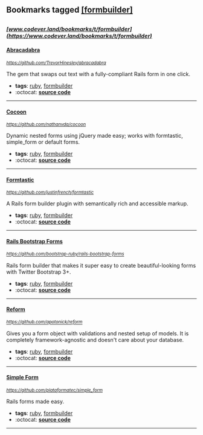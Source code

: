## Bookmarks tagged [[formbuilder]](https://www.codever.land/search?q=[formbuilder])

_<sup><sup>[www.codever.land/bookmarks/t/formbuilder](https://www.codever.land/bookmarks/t/formbuilder)</sup></sup>_
---
#### [Abracadabra](https://github.com/TrevorHinesley/abracadabra)
_<sup>https://github.com/TrevorHinesley/abracadabra</sup>_

The gem that swaps out text with a fully-compliant Rails form in one click.
* **tags**: [ruby](../tagged/ruby.md), [formbuilder](../tagged/formbuilder.md)
* :octocat: **[source code](https://github.com/TrevorHinesley/abracadabra)**
---
#### [Cocoon](https://github.com/nathanvda/cocoon)
_<sup>https://github.com/nathanvda/cocoon</sup>_

Dynamic nested forms using jQuery made easy; works with formtastic, simple_form or default forms.
* **tags**: [ruby](../tagged/ruby.md), [formbuilder](../tagged/formbuilder.md)
* :octocat: **[source code](https://github.com/nathanvda/cocoon)**
---
#### [Formtastic](https://github.com/justinfrench/formtastic)
_<sup>https://github.com/justinfrench/formtastic</sup>_

A Rails form builder plugin with semantically rich and accessible markup.
* **tags**: [ruby](../tagged/ruby.md), [formbuilder](../tagged/formbuilder.md)
* :octocat: **[source code](https://github.com/justinfrench/formtastic)**
---
#### [Rails Bootstrap Forms](https://github.com/bootstrap-ruby/rails-bootstrap-forms)
_<sup>https://github.com/bootstrap-ruby/rails-bootstrap-forms</sup>_

Rails form builder that makes it super easy to create beautiful-looking forms with Twitter Bootstrap 3+.
* **tags**: [ruby](../tagged/ruby.md), [formbuilder](../tagged/formbuilder.md)
* :octocat: **[source code](https://github.com/bootstrap-ruby/rails-bootstrap-forms)**
---
#### [Reform](https://github.com/apotonick/reform)
_<sup>https://github.com/apotonick/reform</sup>_

Gives you a form object with validations and nested setup of models. It is completely framework-agnostic and doesn't care about your database.
* **tags**: [ruby](../tagged/ruby.md), [formbuilder](../tagged/formbuilder.md)
* :octocat: **[source code](https://github.com/apotonick/reform)**
---
#### [Simple Form](https://github.com/plataformatec/simple_form)
_<sup>https://github.com/plataformatec/simple_form</sup>_

Rails forms made easy.
* **tags**: [ruby](../tagged/ruby.md), [formbuilder](../tagged/formbuilder.md)
* :octocat: **[source code](https://github.com/plataformatec/simple_form)**
---
